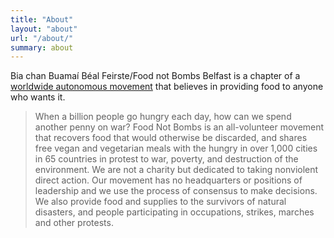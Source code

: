 ```yaml
---
title: "About"
layout: "about"
url: "/about/"
summary: about
---
```


Bia chan Buamaí Béal Feirste/Food not Bombs Belfast is a chapter of a [worldwide autonomous movement](http://foodnotbombs.net/) that believes in providing food to anyone who wants it. 

> When a billion people go hungry each day, how can we spend another penny on war? Food Not Bombs is an all-volunteer movement that recovers food that would otherwise be discarded, and shares free vegan and vegetarian meals with the hungry in over 1,000 cities in 65 countries in protest to war, poverty, and destruction of the environment. We are not a charity but dedicated to taking nonviolent direct action. Our movement has no headquarters or positions of leadership and we use the process of consensus to make decisions. We also provide food and supplies to the survivors of natural disasters, and people participating in occupations, strikes, marches and other protests.
